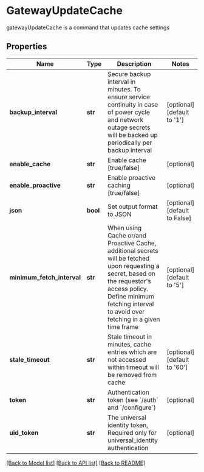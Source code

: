 # GatewayUpdateCache

gatewayUpdateCache is a command that updates cache settings
## Properties
Name | Type | Description | Notes
------------ | ------------- | ------------- | -------------
**backup_interval** | **str** | Secure backup interval in minutes. To ensure service continuity in case of power cycle and network outage secrets will be backed up periodically per backup interval | [optional] [default to '1']
**enable_cache** | **str** | Enable cache [true/false] | [optional] 
**enable_proactive** | **str** | Enable proactive caching [true/false] | [optional] 
**json** | **bool** | Set output format to JSON | [optional] [default to False]
**minimum_fetch_interval** | **str** | When using Cache or/and Proactive Cache, additional secrets will be fetched upon requesting a secret, based on the requestor&#39;s access policy. Define minimum fetching interval to avoid over fetching in a given time frame | [optional] [default to '5']
**stale_timeout** | **str** | Stale timeout in minutes, cache entries which are not accessed within timeout will be removed from cache | [optional] [default to '60']
**token** | **str** | Authentication token (see &#x60;/auth&#x60; and &#x60;/configure&#x60;) | [optional] 
**uid_token** | **str** | The universal identity token, Required only for universal_identity authentication | [optional] 

[[Back to Model list]](../README.md#documentation-for-models) [[Back to API list]](../README.md#documentation-for-api-endpoints) [[Back to README]](../README.md)


